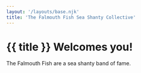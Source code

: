 ```yaml
---
layout: '/layouts/base.njk'
title: 'The Falmouth Fish Sea Shanty Collective'
---
```


# {{ title }} Welcomes you!

The Falmouth Fish are a sea shanty band of fame.
